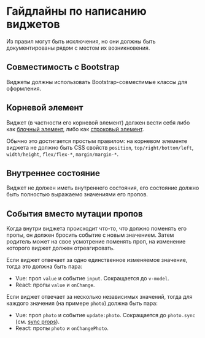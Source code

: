 # Гайдлайны по написанию виджетов

Из правил могут быть исключения, но они должны быть документированы рядом с местом их возникновения.

## Совместимость с Bootstrap

Виджеты должны использовать Bootstrap-совместимые классы для оформления.

## Корневой элемент

Виджет (в частности его корневой элемент) должен вести себя либо как [блочный элемент](https://developer.mozilla.org/en-US/docs/Web/HTML/Block-level_elements), либо как [строковый элемент](https://developer.mozilla.org/en-US/docs/Web/HTML/Inline_elements).

Обычно это достигается простым правилом: на корневом элементе виджета не должно быть CSS свойств `position`, `top/right/bottom/left`, `width/height`, `flex/flex-*`, `margin/margin-*`.

## Внутреннее состояние

Виджет не должен иметь внутреннего состояния, его состояние должно быть полностью выражаемо значениями его пропов.

## События вместо мутации пропов

Когда внутри виджета происходит что-то, что должно поменять его пропы, он должен бросить событие с новым значением. Затем родитель может на свое усмотрение поменять проп, на изменение которого виджет должен отреагировать.

Если виджет отвечает за одно единственное изменяемое значение, тогда это должна быть пара:
- Vue: проп `value` и событие `input`. Сокращается до `v-model`.
- React: пропы `value` и `onChange`.

Если виджет отвечает за несколько независимых значений, тогда для каждого значения (на примере `photo`) должна быть пара:
- Vue: проп `photo` и событие `update:photo`. Сокращается до `photo.sync` (см. [sync props](https://vuejs.org/v2/guide/components-custom-events.html#sync-Modifier)).
- React: пропы `photo` и `onChangePhoto`.
